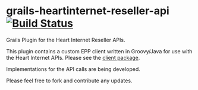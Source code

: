 grails-heartinternet-reseller-api [![Build Status](https://travis-ci.org/enrobsop/grails-heartinternet-reseller-api.png?branch=master)](https://travis-ci.org/enrobsop/grails-heartinternet-reseller-api)
=================================

Grails Plugin for the Heart Internet Reseller APIs.

This plugin contains a custom EPP client written in Groovy/Java for use with the Heart Internet APIs. Please see the [client package](https://github.com/enrobsop/grails-heartinternet-reseller-api/blob/master/src/groovy/grails/plugin/heartinternet/resellerapi/EppClient.groovy). 

Implementations for the API calls are being developed.

Please feel free to fork and contribute any updates.
